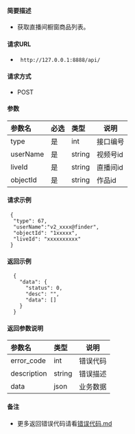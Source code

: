 
#### 简要描述

- 获取直播间橱窗商品列表。

#### 请求URL
- ` http://127.0.0.1:8888/api/`
  
#### 请求方式
- POST 

#### 参数

| 参数名       | 必选 | 类型     | 说明                   |   
|:----------|:---|:-------|----------------------|   
| type      | 是  | int    | 接口编号                 |   
| userName  | 是  | string | 视频号id                |   
| liveId    | 是  | string | 直播间id                |   
| objectId  | 是  | string | 作品id                 |   

#### 请求示例

```
 {
  "type": 67,
  "userName":"v2_xxxx@finder",
  "objectId": "1xxxxx",
  "liveId": "xxxxxxxxxx"
 } 
```

#### 返回示例 

``` 
  {
    "data": {
      "status": 0,
      "desc": "",
      "data": []
    }
  }
```

#### 返回参数说明 

| 参数名         | 类型     | 说明   |   
|:------------|:-------|------|   
| error_code  | int    | 错误代码 |   
| description | string | 错误描述 |   
| data        | json   | 业务数据 |   

#### 备注 

- 更多返回错误代码请看[错误代码.md](../错误代码.md)








